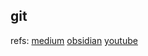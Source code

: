 ## git
refs:
[medium](https://medium.com/analytics-vidhya/how-i-put-my-mind-under-version-control-24caea37b8a5)
[obsidian](https://forum.obsidian.md/t/obsidian-github-integration-for-sync-and-version-control/6369/5)
[youtube](https://www.youtube.com/watch?v=qqsNNTkhK5Y)